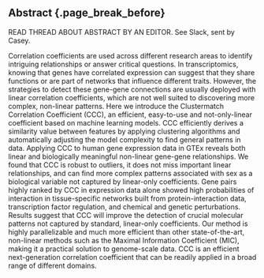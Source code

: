 ## Abstract {.page_break_before}

READ THREAD ABOUT ABSTRACT BY AN EDITOR. See Slack, sent by Casey.

Correlation coefficients are used across different research areas to identify intriguing relationships or answer critical questions.
In transcriptomics, knowing that genes have correlated expression can suggest that they share functions or are part of networks that influence different traits.
However, the strategies to detect these gene-gene connections are usually deployed with linear correlation coefficients, which are not well suited to discovering more complex, non-linear patterns.
Here we introduce the Clustermatch Correlation Coefficient (CCC), an efficient, easy-to-use and not-only-linear coefficient based on machine learning models.
CCC efficiently derives a similarity value between features by applying clustering algorithms and automatically adjusting the model complexity to find general patterns in data.
Applying CCC to human gene expression data in GTEx reveals both linear and biologically meaningful non-linear gene-gene relationships.
We found that CCC is robust to outliers, it does not miss important linear relationships, and can find more complex patterns associated with sex as a biological variable not captured by linear-only coefficients.
Gene pairs highly ranked by CCC in expression data alone showed high probabilities of interaction in tissue-specific networks built from protein-interaction data, transcription factor regulation, and chemical and genetic perturbations.
Results suggest that CCC will improve the detection of crucial molecular patterns not captured by standard, linear-only coefficients.
Our method is highly parallelizable and much more efficient than other state-of-the-art, non-linear methods such as the Maximal Information Coefficient (MIC), making it a practical solution to genome-scale data.
CCC is an efficient next-generation correlation coefficient that can be readily applied in a broad range of different domains.
